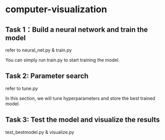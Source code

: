 # computer-visualization
## Task 1：Build a neural network and train the model
refer to neural_net.py  &       train.py

You can simply run train.py to start training the model.
## Task 2: Parameter search  
refer to tune.py

In this section, we will tune hyperparameters and store the
best trained model.

## Task 3: Test the model and visualize the results   
test_bestmodel.py      &     visualize.py
